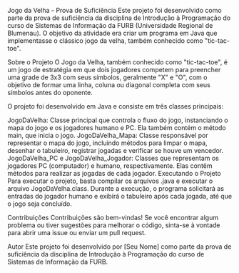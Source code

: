 Jogo da Velha - Prova de Suficiência
Este projeto foi desenvolvido como parte da prova de suficiência da disciplina de Introdução à Programação do curso de Sistemas de Informação da FURB (Universidade Regional de Blumenau). O objetivo da atividade era criar um programa em Java que implementasse o clássico jogo da velha, também conhecido como "tic-tac-toe".

Sobre o Projeto
O Jogo da Velha, também conhecido como "tic-tac-toe", é um jogo de estratégia em que dois jogadores competem para preencher uma grade de 3x3 com seus símbolos, geralmente "X" e "O", com o objetivo de formar uma linha, coluna ou diagonal completa com seus símbolos antes do oponente.

O projeto foi desenvolvido em Java e consiste em três classes principais:

JogoDaVelha: Classe principal que controla o fluxo do jogo, instanciando o mapa do jogo e os jogadores humano e PC. Ela também contém o método main, que inicia o jogo.
JogoDaVelha_Mapa: Classe responsável por representar o mapa do jogo, incluindo métodos para limpar o mapa, desenhar o tabuleiro, registrar jogadas e verificar se houve um vencedor.
JogoDaVelha_PC e JogoDaVelha_Jogador: Classes que representam os jogadores PC (computador) e humano, respectivamente. Elas contêm métodos para realizar as jogadas de cada jogador.
Executando o Projeto
Para executar o projeto, basta compilar os arquivos .java e executar o arquivo JogoDaVelha.class. Durante a execução, o programa solicitará as entradas do jogador humano e exibirá o tabuleiro após cada jogada, até que o jogo seja concluído.

Contribuições
Contribuições são bem-vindas! Se você encontrar algum problema ou tiver sugestões para melhorar o código, sinta-se à vontade para abrir uma issue ou enviar um pull request.

Autor
Este projeto foi desenvolvido por [Seu Nome] como parte da prova de suficiência da disciplina de Introdução à Programação do curso de Sistemas de Informação da FURB.

